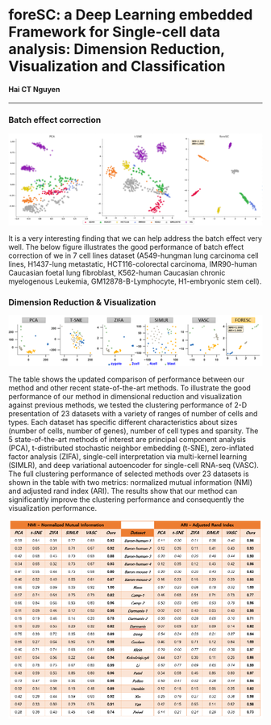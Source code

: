 #  foreSC: a Deep Learning embedded Framework for Single-cell data analysis: Dimension Reduction, Visualization and Classification
#### Hai CT Nguyen
-----------------------------------------------------------------------------------------------------------------------------------------------------------
 
### Batch effect correction
<img src="imgs/7celllines.png"> 

It is a very interesting finding that we can help address the batch effect very well. The below figure illustrates the good performance of batch effect correction of we in 7 cell lines dataset (A549-hungman lung carcinoma cell lines, H1437-lung metastatic, HCT116-colorectal carcinoma, IMR90-human Caucasian foetal lung fibroblast, K562-human Caucasian chronic myelogenous Leukemia, GM12878-B-Lymphocyte, H1-embryonic stem cell). 

### Dimension Reduction & Visualization
<img src="imgs/performance_1.png"> 

The table shows the updated comparison of performance between our method and other recent state-of-the-art methods. To illustrate the good performance of our method in dimensional reduction and visualization against previous methods, we tested the clustering performance of 2-D presentation of 23 datasets with a variety of ranges of number of cells and types. Each dataset has specific different characteristics about sizes (number of cells, number of genes), number of cell types and sparsity. The 5 state-of-the-art methods of interest are principal component analysis (PCA), t-distributed stochastic neighbor embedding (t-SNE), zero-inflated factor analysis (ZIFA), single-cell interpretation via multi-kernel learning (SIMLR), and deep variational autoencoder for single-cell RNA-seq (VASC). The full clustering performance of selected methods over 23 datasets is shown in the table with two metrics: normalized mutual information (NMI) and adjusted rand index (ARI). The results show that our method can significantly improve the clustering performance and consequently the visualization performance. 

<img src="imgs/performance_2.png"> 
